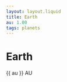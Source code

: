 ```yaml
---
layout: layout.liquid
title: Earth
au: 1.00
tags: planets
---
```


<div class="planet-page">
    <div class="avatar earth"></div>
    <h1>Earth</h1>
    <p>{{ au }} AU</p>
</div>
